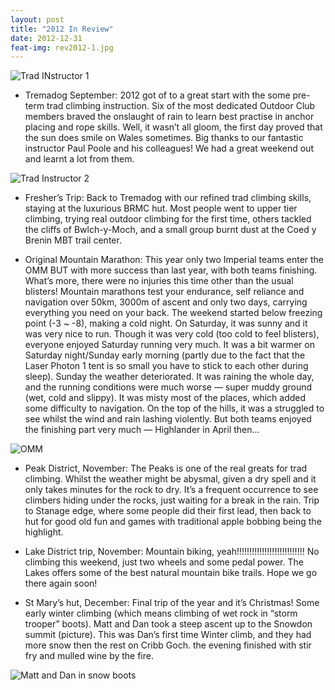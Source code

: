 ```yaml
---
layout: post
title: "2012 In Review"
date: 2012-12-31
feat-img: rev2012-1.jpg
---
```


![Trad INstructor 1](../../../img/posts/rev2012-1.jpg)

- Tremadog September: 2012 got of to a great start with the some pre-term trad climbing instruction. Six of the most dedicated Outdoor Club members braved the onslaught of rain to learn best practise in anchor placing and rope skills. Well, it wasn’t all gloom, the first day proved that the sun does smile on Wales sometimes. Big thanks to our fantastic instructor Paul Poole and his colleagues! We had a great weekend out and learnt a lot from them.

![Trad Instructor 2](../../../img/posts/rev2012-2.jpg)

- Fresher’s Trip:  Back to Tremadog with our refined trad climbing skills, staying at the luxurious BRMC hut. Most people went to upper tier climbing, trying real outdoor climbing for the first time, others tackled the cliffs of Bwlch-y-Moch, and a small group burnt dust at the Coed y Brenin MBT trail center.

- Original Mountain Marathon: This year only  two Imperial teams enter the OMM BUT with more success than last year, with both teams finishing. What’s more, there were no injuries this time other than the usual blisters! Mountain marathons test your endurance, self reliance and navigation over 50km, 3000m of ascent and only two days, carrying everything you need on your back. The weekend started below freezing point (-3 ~ -8), making a cold night.  On Saturday, it was sunny and it was very nice to run. Though it was very cold (too cold to feel blisters), everyone enjoyed Saturday running very much.  It was a bit warmer on Saturday night/Sunday early morning (partly due to the fact that the Laser Photon 1 tent is so small  you have to stick to each other during sleep).  Sunday the weather deteriorated.   It was raining the whole day, and the running conditions were much worse — super muddy ground (wet, cold and slippy). It was misty most of the places, which added some difficulty to navigation.  On the top of the hills,  it was a struggled to see whilst the wind and rain lashing violently.  But both teams enjoyed the finishing part very much — Highlander in April then…

![OMM](../../../img/posts/rev2012-3.jpg)

- Peak District, November: The Peaks is one of the real greats for trad climbing. Whilst the weather might be abysmal, given a dry spell and it only takes minutes for the rock to dry. It’s a frequent occurrence to see climbers hiding under the rocks, just waiting for a break in the rain. Trip to Stanage edge, where some people did their first lead, then back to hut for good old fun and games with traditional apple bobbing being the highlight.

- Lake District trip, November: Mountain biking, yeah!!!!!!!!!!!!!!!!!!!!!!!!!!! No climbing this weekend, just two wheels and some pedal power. The Lakes offers some of the best natural mountain bike trails. Hope we go there again soon!
 
- St Mary’s hut, December: Final trip of the year and it’s Christmas! Some early winter climbing (which means climbing of wet rock in “storm trooper” boots). Matt and Dan took a steep ascent up to the Snowdon summit (picture). This was Dan’s first time Winter climb, and they had more snow then the rest on Cribb Goch. the evening finished with stir fry and mulled wine by the fire.

![Matt and Dan in snow boots](../../../img/posts/rev2012-4.jpg)